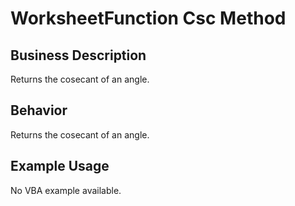 # WorksheetFunction Csc Method

## Business Description
Returns the cosecant of an angle.

## Behavior
Returns the cosecant of an angle.

## Example Usage
No VBA example available.